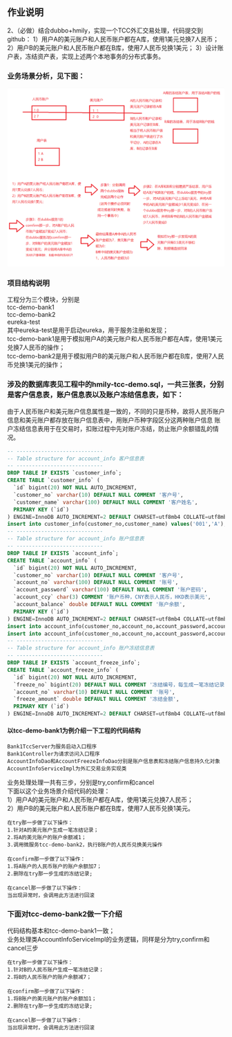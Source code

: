 ## 作业说明
2、（必做）结合dubbo+hmily，实现一个TCC外汇交易处理，代码提交到github：
1）用户A的美元账户和人民币账户都在A库，使用1美元兑换7人民币；
2）用户B的美元账户和人民币账户都在B库，使用7人民币兑换1美元；
3）设计账户表，冻结资产表，实现上述两个本地事务的分布式事务。

### 业务场景分析，见下图：
![image](https://github.com/wenhui5628/JAVA-000/blob/main/Week_09/%E5%A4%96%E6%B1%87%E4%B9%B0%E5%8D%96%E4%BA%A4%E6%98%93%E6%A8%A1%E5%9E%8B%E5%88%86%E6%9E%90.png)

### 项目结构说明
工程分为三个模块，分别是  
tcc-demo-bank1  
tcc-demo-bank2  
eureka-test  
其中eureka-test是用于启动eureka，用于服务注册和发现；  
tcc-demo-bank1是用于模拟用户A的美元账户和人民币账户都在A库，使用1美元兑换7人民币的操作；  
tcc-demo-bank2是用于模拟用户B的美元账户和人民币账户都在B库，使用7人民币兑换1美元的操作；  

### 涉及的数据库表见工程中的hmily-tcc-demo.sql，一共三张表，分别是客户信息表，账户信息表以及账户冻结信息表，如下：
由于人民币账户和美元账户信息属性是一致的，不同的只是币种，故将人民币账户信息和美元账户都存放在账户信息表中，用账户币种字段区分这两种账户信息
账户冻结信息表用于在交易时，扣账过程中先对账户冻结，防止账户余额错乱的情况。
````sql
-- ----------------------------
-- Table structure for account_info 客户信息表
-- ----------------------------
DROP TABLE IF EXISTS `customer_info`;
CREATE TABLE `customer_info` (
  `id` bigint(20) NOT NULL AUTO_INCREMENT,
  `customer_no` varchar(10) DEFAULT NULL COMMENT '客户号',
  `customer_name` varchar(100) DEFAULT NULL COMMENT '客户姓名',
  PRIMARY KEY (`id`)
) ENGINE=InnoDB AUTO_INCREMENT=2 DEFAULT CHARSET=utf8mb4 COLLATE=utf8mb4_bin;
insert into customer_info(customer_no,customer_name) values('001','A');
-- ----------------------------
-- Table structure for account_info 账户信息表
-- ----------------------------
DROP TABLE IF EXISTS `account_info`;
CREATE TABLE `account_info` (
  `id` bigint(20) NOT NULL AUTO_INCREMENT,
  `customer_no` varchar(10) DEFAULT NULL COMMENT '客户号',
  `account_no` varchar(100) DEFAULT NULL COMMENT '账号',
  `account_password` varchar(100) DEFAULT NULL COMMENT '账户密码',
  `account_ccy` char(3) COMMENT '账户币种，CNY表示人民币，HKD表示美元',
  `account_balance` double DEFAULT NULL COMMENT '账户余额',
  PRIMARY KEY (`id`)
) ENGINE=InnoDB AUTO_INCREMENT=2 DEFAULT CHARSET=utf8mb4 COLLATE=utf8mb4_bin;
insert into account_info(customer_no,account_no,account_password,account_ccy,account_balance) values('001','1001','111111','CNY',0);
insert into account_info(customer_no,account_no,account_password,account_ccy,account_balance) values('001','1002','111111','USD',1);
-- ----------------------------
-- Table structure for account_info 账户冻结信息表
-- ----------------------------
DROP TABLE IF EXISTS `account_freeze_info`;
CREATE TABLE `account_freeze_info` (
  `id` bigint(20) NOT NULL AUTO_INCREMENT,
  `freeze_no` bigint(20) DEFAULT NULL COMMENT '冻结编号，每生成一笔冻结记录时生成此编号',
  `account_no` varchar(10) DEFAULT NULL COMMENT '账号',
  `freeze_amount` double DEFAULT NULL COMMENT '冻结金额',
  PRIMARY KEY (`id`)
) ENGINE=InnoDB AUTO_INCREMENT=2 DEFAULT CHARSET=utf8mb4 COLLATE=utf8mb4_bin;
````
#### 以tcc-demo-bank1为例介绍一下工程的代码结构
```properties 1
Bank1TccServer为服务启动入口程序
Bank1Controller为请求访问入口程序
AccountInfoDao和AccountFreezeInfoDao分别是账户信息表和冻结账户信息持久化对象
AccountInfoServiceImpl为外汇交易业务实现类
```
业务处理处理一共有三步，分别是try,confirm和cancel  
下面以这个业务场景介绍代码的处理：  
1）用户A的美元账户和人民币账户都在A库，使用1美元兑换7人民币；  
2）用户B的美元账户和人民币账户都在B库，使用7人民币兑换1美元。  
```properties 3
在try那一步做了以下操作：
1.针对A的美元账户生成一笔冻结记录；
2.将A的美元账户的账户余额减1；
3.调用微服务tcc-demo-bank2，执行B账户的人民币兑换美元操作

在confirm那一步做了以下操作：
1.将A账户的人民币账户的账户余额加7；
2.删除在try那一步生成的冻结记录;

在cancel那一步做了以下操作：
当出现异常时，会调用此方法进行回滚
```

### 下面对tcc-demo-bank2做一下介绍
代码结构基本和tcc-demo-bank1一致；  
业务处理类AccountInfoServiceImpl的业务逻辑，同样是分为try,confirm和cancel三步
```properties 2
在try那一步做了以下操作：
1.针对B的人民币账户生成一笔冻结记录；
2.将B的人民币账户的账户余额减7；

在confirm那一步做了以下操作：
1.将B账户的美元账户的账户余额加1；
2.删除在try那一步生成的冻结记录;

在cancel那一步做了以下操作：
当出现异常时，会调用此方法进行回滚
```

